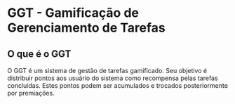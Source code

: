 # GGT - Gamificação de Gerenciamento de Tarefas

## O que é o GGT
  O GGT é um sistema de gestão de tarefas gamificado. Seu objetivo é distribuir pontos aos usuário do sistema como recompensa pelas tarefas concluídas. Estes pontos podem ser acumulados e trocados posteriormente por premiações.
